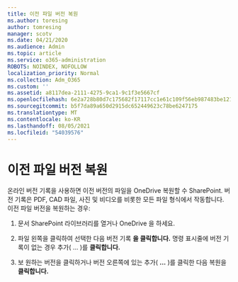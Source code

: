 ```yaml
---
title: 이전 파일 버전 복원
ms.author: toresing
author: tomresing
manager: scotv
ms.date: 04/21/2020
ms.audience: Admin
ms.topic: article
ms.service: o365-administration
ROBOTS: NOINDEX, NOFOLLOW
localization_priority: Normal
ms.collection: Adm_O365
ms.custom: ''
ms.assetid: a8117dea-2111-4275-9ca1-9c1f3e5667cf
ms.openlocfilehash: 6e2a728b80d7c175682f17117cc1e61c109f56eb987483be12187d048467a4c4
ms.sourcegitcommit: b5f7da89a650d2915dc652449623c78be6247175
ms.translationtype: MT
ms.contentlocale: ko-KR
ms.lasthandoff: 08/05/2021
ms.locfileid: "54039576"
---
```

# <a name="restore-a-previous-file-version"></a>이전 파일 버전 복원

온라인 버전 기록을 사용하면 이전 버전의 파일을 OneDrive 복원할 수 SharePoint. 버전 기록은 PDF, CAD 파일, 사진 및 비디오를 비롯한 모든 파일 형식에서 작동합니다. 이전 파일 버전을 복원하는 경우:
  
1. 문서 SharePoint 라이브러리를 열거나 OneDrive 을 하세요.
    
2. 파일 왼쪽을 클릭하여 선택한 다음 버전 기록 **을 클릭합니다.** 명령 표시줄에 버전 기록이 없는 경우 추가( ... )를 **클릭합니다.** 
    
3. 보 원하는 버전을 클릭하거나 버전 오른쪽에 있는 추가( **...** )를 클릭한 다음 복원을 **클릭합니다.**
    

